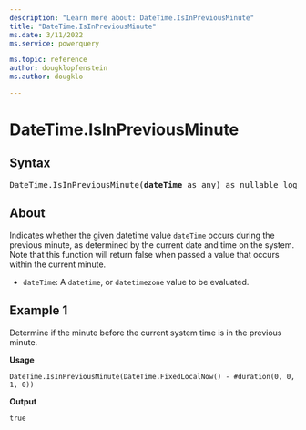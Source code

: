 ```yaml
---
description: "Learn more about: DateTime.IsInPreviousMinute"
title: "DateTime.IsInPreviousMinute"
ms.date: 3/11/2022
ms.service: powerquery

ms.topic: reference
author: dougklopfenstein
ms.author: dougklo

---
```

# DateTime.IsInPreviousMinute

## Syntax

<pre>
DateTime.IsInPreviousMinute(<b>dateTime</b> as any) as nullable logical
</pre>

## About

Indicates whether the given datetime value `dateTime` occurs during the previous minute, as determined by the current date and time on the system. Note that this function will return false when passed a value that occurs within the current minute.

* `dateTime`: A `datetime`, or `datetimezone` value to be evaluated.

## Example 1

Determine if the minute before the current system time is in the previous minute.

**Usage**

```powerquery-m
DateTime.IsInPreviousMinute(DateTime.FixedLocalNow() - #duration(0, 0, 1, 0))
```

**Output**

`true`
